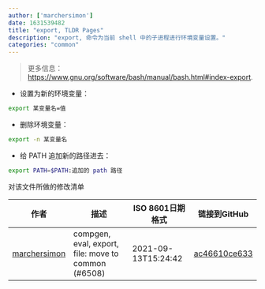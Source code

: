 ```yaml
---
author: ['marchersimon']
date: 1631539482
title: "export, TLDR Pages"
description: "export, 命令为当前 shell 中的子进程进行环境变量设置。"
categories: "common"
---
```

> 更多信息：<https://www.gnu.org/software/bash/manual/bash.html#index-export>.

- 设置为新的环境变量：

```bash
export 某变量名=值
```

- 删除环境变量：

```bash
export -n 某变量名
```

- 给 PATH 追加新的路径进去：

```bash
export PATH=$PATH:追加的 path 路径
```
对该文件所做的修改清单


作者 | 描述 | ISO 8601日期格式 | 链接到GitHub
------|-----|-----|-----
[marchersimon](mailto:50295997+marchersimon@users.noreply.github.com) | compgen, eval, export, file: move to common (#6508) | 2021-09-13T15:24:42 | [ac46610ce633](https://github.com/tldr-pages/tldr/commit/ac46610ce6338c5a56328c69fbe047a08d663d78)

